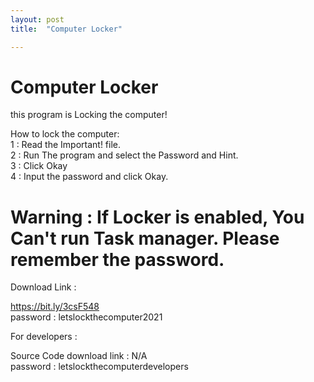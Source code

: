 ```yaml
---
layout: post
title:  "Computer Locker"

---
```


# Computer Locker  

this program is Locking the computer!  

How to lock the computer:  
1 : Read the Important! file.  
2 : Run The program and select the Password and Hint.  
3 : Click Okay  
4 : Input the password and click Okay.  

# Warning : If Locker is enabled, You Can't run Task manager. Please remember the password.  



Download Link :   

https://bit.ly/3csF548  
password : letslockthecomputer2021


For developers :   

Source Code download link : N/A   
password : letslockthecomputerdevelopers
